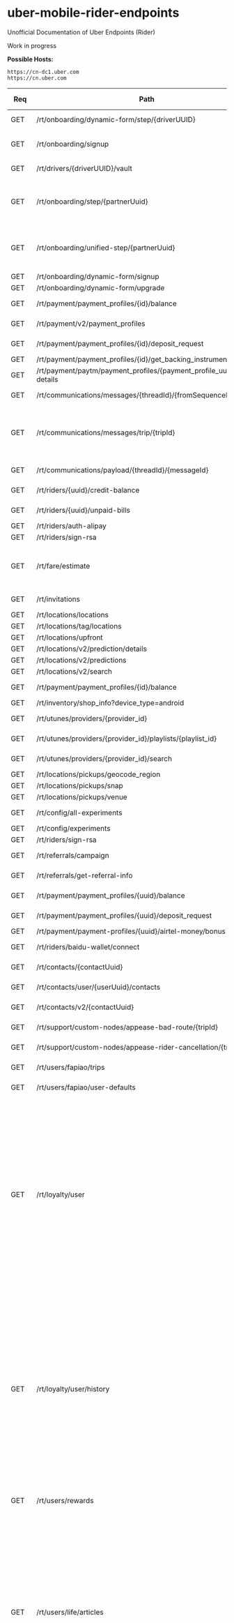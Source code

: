 # uber-mobile-rider-endpoints
Unofficial Documentation of Uber Endpoints (Rider)

Work in progress

**Possible Hosts:**


```
https://cn-dc1.uber.com 
https://cn.uber.com
```

| Req | Path | Required Headers | Required Params |
|-----|------|------------------|------------------|
| GET | /rt/onboarding/dynamic-form/step/{driverUUID} | x-uber-token ||
| GET | /rt/onboarding/signup | x-uber-device-language ||
| GET | /rt/drivers/{driverUUID}/vault | x-uber-token ||
| GET | /rt/onboarding/step/{partnerUuid} | x-uber-onboarding-variant <br /> x-uber-token ||
| GET | /rt/onboarding/unified-step/{partnerUuid} | x-uber-onboarding-variant <br /> x-uber-token ||
| GET | /rt/onboarding/dynamic-form/signup |||
| GET | /rt/onboarding/dynamic-form/upgrade |||
| GET | /rt/payment/payment_profiles/{id}/balance | x-uber-token ||
| GET | /rt/payment/v2/payment_profiles | x-uber-token ||
| GET | /rt/payment/payment_profiles/{id}/deposit_request | x-uber-token | amount |
| GET | /rt/payment/payment_profiles/{id}/get_backing_instruments |||
| GET | /rt/payment/paytm/payment_profiles/{payment_profile_uuid}/user-details |||
| GET | /rt/communications/messages/{threadId}/{fromSequenceNumber} | x-uber-token ||
| GET | /rt/communications/messages/trip/{tripId} | x-uber-token <br /> x-uber-uuid <br /> x-uber-client-name ||
| GET | /rt/communications/payload/{threadId}/{messageId} | x-uber-token ||
| GET | /rt/riders/{uuid}/credit-balance | x-uber-token ||
| GET | /rt/riders/{uuid}/unpaid-bills  | x-uber-token ||
| GET | /rt/riders/auth-alipay |||
| GET | /rt/riders/sign-rsa || input |
| GET | /rt/fare/estimate || origin_lat <br /> origin_lng <br /> vehicle_view_ids <br /> destination_lat <br /> destination_lng |
| GET | /rt/invitations  | x-uber-token ||
| GET | /rt/locations/locations |||
| GET | /rt/locations/tag/locations |||
| GET | /rt/locations/upfront |||
| GET | /rt/locations/v2/prediction/details |||
| GET | /rt/locations/v2/predictions |||
| GET | /rt/locations/v2/search |||
| GET | /rt/payment/payment_profiles/{id}/balance | x-uber-token ||
| GET | /rt/inventory/shop_info?device_type=android |||
| GET | /rt/utunes/providers/{provider_id} | x-uber-token ||
| GET | /rt/utunes/providers/{provider_id}/playlists/{playlist_id} | x-uber-token ||
| GET | /rt/utunes/providers/{provider_id}/search | x-uber-token | query |
| GET | /rt/locations/pickups/geocode_region |||
| GET | /rt/locations/pickups/snap |||
| GET | /rt/locations/pickups/venue |||
| GET | /rt/config/all-experiments | x-uber-token ||
| GET | /rt/config/experiments |||
| GET | /rt/riders/sign-rsa || input |
| GET | /rt/referrals/campaign | x-uber-token ||
| GET | /rt/referrals/get-referral-info | x-uber-token ||
| GET | /rt/payment/payment_profiles/{uuid}/balance | x-uber-token ||
| GET | /rt/payment/payment_profiles/{uuid}/deposit_request | x-uber-token | amount |
| GET | /rt/payment/payment-profiles/{uuid}/airtel-money/bonus-status |||
| GET | /rt/riders/baidu-wallet/connect | x-uber-token | pageUrl |
| GET | /rt/contacts/{contactUuid} | x-uber-token ||
| GET | /rt/contacts/user/{userUuid}/contacts | x-uber-token ||
| GET | /rt/contacts/v2/{contactUuid} | x-uber-token ||
| GET | /rt/support/custom-nodes/appease-bad-route/{tripId} | x-uber-token ||
| GET | /rt/support/custom-nodes/appease-rider-cancellation/{tripId} | x-uber-token ||
| GET | /rt/users/fapiao/trips | x-uber-token | tripType <br /> offset |
| GET | /rt/users/fapiao/user-defaults | x-uber-token ||
| GET | /rt/loyalty/user | x-uber-token <br /> x-uber-uuid <br /> x-uber-device <br /> x-uber-device-language <br /> x-uber-client-name <br /> x-uber-client-version <br /> x-uber-device-location-latitude <br /> x-uber-device-location-longitude | |
| GET | /rt/loyalty/user/history | x-uber-token <br /> x-uber-uuid <br /> x-uber-device <br /> x-uber-device-language <br /> x-uber-client-name <br /> x-uber-client-version <br /> x-uber-device-location-latitude <br /> x-uber-device-location-longitude||
| GET | /rt/users/rewards | x-uber-token | offset <br /> count <br /> type |
| GET | /rt/users/life/articles | x-uber-uuid <br /> x-uber-token <br /> x-uber-device <br /> x-uber-device-language <br /> x-uber-client-name <br /> x-uber-client-version <br /> x-uber-device-location-latitude <br /> x-uber-device-location-longitude | category |
| GET | /rt/users/life/articles/categories | x-uber-uuid <br /> x-uber-token <br /> x-uber-device <br /> x-uber-device-language <br /> x-uber-client-name <br /> x-uber-client-version <br /> x-uber-device-location-latitude <br /> x-uber-device-location-longitude ||
| GET | /rt/users/life/articles/{itemUUID} | x-uber-uuid <br /> x-uber-token <br /> x-uber-device <br /> x-uber-device-language <br /> x-uber-client-name <br /> x-uber-client-version <br /> x-uber-device-location-latitude <br /> x-uber-device-location-longitude | provider <br /> category |
| GET | /rt/admin/users/me/test_accounts | x-uber-token | role |
| GET | /rt/cardoffer/offers | x-uber-token ||
| GET | /rt/riders/get-earned-rides | x-uber-token ||
| GET | /rt/cobrand/{clientId} | x-uber-token ||
| GET | /rt/contacts/{contactUuid} | x-uber-token ||
| GET | /rt/contacts/user/{userUuid}/contacts | x-uber-token || 
| GET | /rt/locations/pickups/dynamic |||
| GET | /rt/eats/v1/get-promotion-info |||
| GET | /rt/family/group/{groupUuid} |||
| GET | /rt/family/invites |||
| GET | /rt/geocoding/reverse | x-uber-token | latitude <br /> longitude <br /> language |
| GET | /rt/product/hop/{vvid}/nearbyRoutes | x-uber-token ||
| GET | /rt/locations/pickups/venue |||
| GET | /rt/locations/pool_ads |||
| GET | /rt/mobile/lookup-upgrade | x-uber-token | appName |
| GET | /rt/onboarding/partner-onboarding-app/pitch-info |||
| GET | /rt/onboarding/partner-onboarding-app/tutorial-info |||
| GET | /rt/saffron/campaigns |||
| GET | /rt/product/city/rider-view |||
| GET | /rt/referrals/campaign | x-uber-token ||
| GET | /rt/referrals/get-referral-info | x-uber-token ||
| GET | /rt/reminders/{reminderUuid} | x-uber-token | clientId |
| GET | /rt/reminders/upcoming-for-destination-dropdown | x-uber-token | userUuid |
| GET | /rt/reservation/fare-estimate | x-uber-token <br /> | originLat <br /> originLng <br /> destinationLat <br /> destinationLng <br /> vehicleViewId |
| GET | /rt/reservation/feasibility | | originLat <br /> originLng |
| GET | /rt/reservation/list | x-uber-token ||
| GET | /rt/riders/get-estimated-pre-trip-promotion || originLat <br /> originLng <br /> vehicleViewIds |
| GET | /rt/riders/inviter-give-get-description | x-uber-token ||
| GET | /rt/riders/me/dispatch-view | x-uber-token ||
| GET | /rt/riders/{riderUuid}/unpaid-bills | x-uber-token ||
| GET | /rt/riders/sign-rsa || input |
| GET | /rt/riders/unexpired-and-valid-promotions |||
| GET | /rt/safetynet/users/{userUuid}/contacts | x-uber-token ||
| GET | /rt/trips/{tripUuid}/cancellation-info |||
| GET | /rt/trips/{tripUuid}/contacts | x-uber-token ||
| GET | /rt/trips/{tripUuid}/route | x-uber-token ||
| GET | /rt/trips/{tripUuid}/share-yo-ride | x-uber-token ||
| GET | /rt/users/notification-settings | x-uber-token <br /> x-uber-uuid <br /> x-uber-device-language ||
| POST | /rt/apps/bootstrap-rider | x-uber-token ||
| POST | /rt/business/redeem-employee-invite || request |
| POST | /rt/chat/v2/new-session | x-uber-token ||
| POST | /rt/client-promotions |||
| POST | /rt/communications/message | x-uber-token | senderId <br /> messageType <br /> clientMesssageId <br /> payload |
| POST | /rt/companies/get-company-brand | x-uber-token | request |
| POST | /rt/contacts/{contactUuid} | x-uber-token | requesterId |
| POST | /rt/contacts/{contactUuid}/message |||
| POST | /rt/contacts/v2/{contactUuid} || contactId <br /> requesterId |
| POST | /rt/drivers/{driverUuid}/send-ramen-message | x-uber-token | msg <br /> msgType |
| POST | /rt/drivers/v2/{driverUUID}/vault | x-uber-token | vault <br /> infoType|
| POST | /rt/expensecodes/get-expense-codes-for-user | x-uber-token | request |
| POST | /rt/expensecodes/get-expense-codes-metadata-for-user | x-uber-token | request |
| POST | /rt/family/bootstrap/settings || body.request |
| POST | /rt/family/group/{groupUuid} | x-uber-token ||
| POST | /rt/family/group/{groupUuid}/jobs | x-uber-token | jobUUID <br /> dc|
| POST | /rt/family/group/{groupUuid}/paymentProfiles | x-uber-token | cardNumber <br /> cardCode <br /> cardExpirationMonth <br /> cardExpirationYear <br /> billingZip <br /> paymentProfileUUID |
| POST | /rt/family/invite/redeem | x-uber-token | request |
| POST | /rt/fare/eats_estimate | x-uber-token | items <br /> vehicleViewId <br /> items <br /> vehicle_view_id|
| POST | /rt/feedback | x-uber-token | feedback |
| POST | /rt/feedback/personal_transport | x-uber-token | feedback |
| POST | /rt/feedback/search-dynamic-tags | x-uber-token | options |
| POST | /rt/inventory/reminder | x-uber-token | itemId <br /> timestamp |
| POST | /rt/invitations | x-uber-token | invitees |
| POST | /rt/invitations/{driverUUID}/nominees | x-uber-token ||
| POST | /rt/invitations/{userUuid}/contacts | x-uber-token ||
| POST | /rt/invitations/{userUuid}/invites-log | x-uber-token ||
| POST | /rt/invitations/{userUuid}/nominees | x-uber-token ||
| POST | /rt/mobile/task/create | x-uber-token | task |
| POST | /rt/mobile/task/teams | x-uber-token | clientIdentifier |
| POST | /rt/mobrec/is-eligible | x-uber-token ||
| POST | /rt/mobrec/is-trip-eligible | x-uber-token | jobUUID |
| POST | /rt/mobrec/send-email | x-uber-token | challengeId <br /> status |
| POST | /rt/mobrec/update-challenge-status | x-uber-token | challengeId <br /> status |
| POST | /rt/navigation/v2/route | x-uber-token | origin <br /> destination |
| POST | /rt/notifier/device-tokens |||
| POST | /rt/offers/activate-offers | x-uber-token | offerUuids <br /> impressionUuid |
| POST | /rt/offers/enroll-user | x-uber-token | termsVersion <br /> impressionUuid |
| POST | /rt/offers/get-user-offers | x-uber-token ||
| POST | /rt/offers/unenroll-user | x-uber-token | impressionUuid |
| POST | /rt/onboarding/documents | x-uber-token ||
| POST | /rt/onboarding/dynamic-form/signup || flow_type_city_id <br /> phone <br /> password |
| POST | /rt/onboarding/dynamic-form/upgrade || client_uuid <br /> flow_type_city_id|
| POST | /rt/onboarding/dynamic-form/verify-phone || phone_number <br /> sms_token |
| POST | /rt/onboarding/send_comms | x-uber-token | type <br /> partnerUuid|
| POST | /rt/onboarding/step/{partnerUuid} | x-uber-onboarding-variant <br /> x-uber-token | stepId |
| POST | /rt/onboarding/unified-step/{partnerUuid} | x-uber-onboarding-variant <br /> x-uber-token | stepId |
| POST | /rt/onboarding/vehicle-inspection/email/{driverUUID} | x-uber-token ||
| POST | /rt/payment/payment_profiles/ | x-uber-token | cardNumber <br /> cardCode <br /> cardExpirationMonth <br /> cardExpirationYear <br /> billingZip <br /> billingCountryIso2 <br /> tokenData <br /> tokenType <br /> token_type |
| POST | /rt/payment/payment_profiles/{id}/validation_code/send | x-uber-token ||
| POST | /rt/payment/payment-profiles/{uuid}/airtel-money/deposit | x-uber-token ||
| POST | /rt/payment/payment_profiles/{uuid}/reward | x-uber-token | rewardData |
| POST | /rt/payment/payment_profiles/{uuid}/validation_code/send | x-uber-token ||
| POST | /rt/payment/payment_profiles/{uuid}/validation_code/validate | x-uber-token | code |
| POST | /rt/payment/providers/airtel-money/account |||
| POST | /rt/payment/providers/airtel-money/account/link |||
| POST | /rt/payment/providers/airtel-money/validation-code/send || mobilePhoneNumber |
| POST | /rt/payment/providers/airtel-money/validation-code/validate || otpRequestToken |
| POST | /rt/payment/v2/payment_profiles |||
| POST | /rt/profiles/delete-profile | x-uber-token | request |
| POST | /rt/profiles/get-profiles | x-uber-token | request |
| POST | /rt/profiles/get-profile-theme-options | x-uber-token | request |
| POST | /rt/profiles/onboard-user | x-uber-token | request |
| POST | /rt/profiles/patch-profile | x-uber-token | request |
| POST | /rt/profiles/request-verification | x-uber-token | request |
| POST | /rt/profiles/update-profile | x-uber-token | request |
| POST | /rt/questions/get-employee-feedback | x-uber-token | request |
| POST | /rt/questions/record-employee-feedback | x-uber-token | request |
| POST | /rt/referrals/bulk-invitation | x-uber-token ||
| POST | /rt/referrals/create-directed-referral-code-links | x-uber-token ||
| POST | /rt/referrals/create-indirect-invite | x-uber-token ||
| POST | /rt/referrals/create-referral-code-links | x-uber-token ||
| POST | /rt/reservation/{reservationUuid} || targetPickupTimeMS <br /> pickupTimeWindowMS <br /> pickupLocation <br /> destinationLocation <br /> passengerCapacity <br /> vehicleView |
| POST | /rt/riders/create-promotion-redemption-override | x-uber-token ||
| POST | /rt/riders/me/accept-fare-split | x-uber-token ||
| POST | /rt/riders/me/add-expense-info | x-uber-token ||
| POST | /rt/riders/me/client-status | x-uber-token ||
| POST | /rt/riders/me/decline-fare-split | x-uber-token ||
| POST | /rt/riders/me/fare-estimate | x-uber-token | pickupLocation <br /> destination|
| POST | /rt/riders/me/invite-fare-split | x-uber-token | invites |
| POST | /rt/riders/me/pickup | x-uber-token | vehicleViewId <br /> pickupLocation|
| POST | /rt/riders/me/schedule-surge-drop | x-uber-token | vehicleViewId <br /> pickupLocation |
| POST | /rt/riders/me/select-payment-profile | x-uber-token ||
| POST | /rt/riders/me/select-profile | x-uber-token | profileUUID |
| POST | /rt/riders/me/set-use-credits | x-uber-token | useCredits |
| POST | /rt/riders/me/status | x-uber-token ||
| POST | /rt/riders/me/uninvite-fare-split | x-uber-token | invitee |
| POST | /rt/riders/{riderUuid}/commute-optin-state | x-uber-token | commuteOptInState |
| POST | /rt/riders/{riderUuid}/enable-emergency | x-uber-token ||
| POST | /rt/riders/update-national-id | x-uber-token | nationalId |
| POST | /rt/rtnow/add-credentials | x-uber-uuid <br /> x-uber-token | authCode |
| POST | /rt/rtnow/check-credentials | x-uber-uuid <br /> x-uber-token ||
| POST | /rt/safetynet/users/{userUuid}/create-contacts | contacts | x-uber-token |
| POST | /rt/sharetrip/fetch || request |
| POST | /rt/support/contacts/appease-bad-route | x-uber-token | tripId <br /> reasonId |
| POST | /rt/support/contacts/appease-rider-cancellation |||
| POST | /rt/support/nodes/{nodeId}/csat | x-uber-token | tripId <br > reasonId |
| POST | /rt/surge/input | x-uber-token ||
| POST | /rt/trips/{trip_id}/anonymous-number | x-uber-token | locale <br /> userType <br /> latitude <br /> longitude |
| POST | /rt/trips/{trip_id}/inbound-call | x-uber-token | locale <br /> userType <br /> latitude <br /> longittude |
| POST | /rt/trips/{tripUuid}/anonymous-on-demand | x-uber-token | context <br /> receiverUUID |
| POST | /rt/trips/{tripUuid}/rider-cancel | x-uber-token ||
| POST | /rt/trips/{tripUuid}/rider-rate | x-uber-token | rating |
| POST | /rt/trips/{tripUuid}/rider-set-info | x-uber-token ||
| POST | /rt/trips/{tripUuid}/share-with-contacts | x-uber-token | tripShareUrl <br /> senderName <br /> contacts |
| POST | /rt/users/apply-clients-promotions |x-uber-token | code|
| POST | /rt/users/authenticate-third-party ||credentials|
| POST | /rt/users/confirm-mobile |x-uber-token|mobileToken <br /> strategy|
| POST | /rt/users/fapiao/request |x-uber-token||
| POST | /rt/users/login ||password|
| POST | /rt/users/passwordless-signup |||
| POST | /rt/users/passwordless-signup/add-password |x-uber-token||
| POST | /rt/users/picture |x-uber-token| picture|
| POST | /rt/users/request-mobile-confirmation |x-uber-token| user_uuid|
| POST | /rt/users/request-sms-verification ||phone_number|
| POST | /rt/users/reset-password |||
| POST | /rt/users/rewards/{itemUUID}/action |x-uber-token|type|
| POST | /rt/users/tag-user-public |x-uber-token|name|
| POST | /rt/users/third-party-identities |x-uber-token|identityType|
| POST | /rt/users/two-factor-auth |||
| POST | /rt/users/v2/request-mobile-confirmation |x-uber-token||
| POST | /rt/users/v2/verify-password |x-uber-token|password|
| POST | /rt/users/validate-promotion ||promotionCode <br /> confirmed|
| POST | /rt/users/verify-password |x-uber-token|| password <br /> app <br /> device |
| POST | /rt/utunes/providers/{id}/start_trial |x-uber-token|trial|
| POST | /rt/utunes/rider/handshake |x-uber-token|provider_id <br />trip_uuid<br />access_token|



**PUT:**

```
/rt/payment/client_bills/{bill_uuid}
/rt/payment/v2/payment_profiles/{uuid}
/rt/riders/{uuid}/confirm-mobile
/rt/riders/{uuid}/confirm-mobile
/rt/locations/tag/locations/{tag}
/rt/inventory/reminder/{uuid}
/rt/invitations/{driverUUID}/privacy
/rt/payment/client_bills/charge_synchronously/{billUuid}
/rt/payment/client_bills/charge_synchronously/{billUuid}
/rt/users/update-password
/rt/users/v3/forgot-password
/rt/family/group
/rt/family/group/{groupUuid}/members
/rt/payment/client_bills/{uuid}
/rt/payment/v2/payment_profiles/{uuid}
/rt/reservation/new
/rt/riders/me/suspend-walk-direction
/rt/riders/{riderUuid}/disable-emergency
/rt/safetynet/users/{userUuid}/delete-contacts
```

**DELETE:**

```
/rt/payment/payment_profiles/{uuid}/
/rt/locations/tag/locations/{tag}
/rt/inventory/reminder/{uuid}
/rt/invitations/{driverUUID}/contacts
/rt/payment/payment_profiles/{uuid}/
/rt/family/group/{groupUuid}
/rt/family/group/{groupUuid}/members/{memberUuid}
/rt/invitations/{userUuid}/contacts
/rt/notifier/device-tokens/{deviceToken}
/rt/payment/v2/payment_profiles/{uuid}
/rt/reservation/{reservationUuid}
/rt/users/third-party-identities/{identityType}
```
